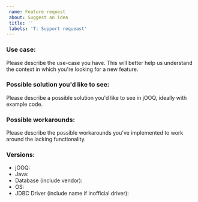```yaml
---
 name: Feature request
 about: Suggest an idea
 title: ''
 labels: 'T: Support requeast'
---
```


### Use case:

Please describe the use-case you have. This will better help us understand the context in which you're looking for a new feature.

### Possible solution you'd like to see:

Please describe a possible solution you'd like to see in jOOQ, ideally with example code.

### Possible workarounds:

Please describe the possible workarounds you've implemented to work around the lacking functionality.

### Versions:

- jOOQ:
- Java:
- Database (include vendor):
- OS:
- JDBC Driver (include name if inofficial driver):